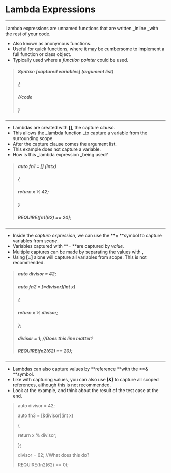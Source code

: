 # Lambda Expressions

---

Lambda expressions are unnamed functions that are written \_inline \_with the rest of your code.

* Also known as anonymous functions.
* Useful for quick functions, where it may be cumbersome to implement a full function or class object.
* Typically used where a _function pointer_ could be used.

> ##### Syntax: \[captured variables\] \(argument list\)
>
> ##### {
>
> ##### //code
>
> ##### }

---

* Lambdas are created with **\[\]**, the capture _clause_.
* This allows the _lambda function _to capture a variable from the surrounding scope.
* After the capture clause comes the argument list.
* This example does not capture a variable.
* How is this _lambda expression _being used?

> ##### auto fn1 = \[\] \(intx\)
>
> ##### {
>
> #####  return x % 42;
>
> ##### }
>
> ##### REQUIRE\(fn1\(62\) == 20\);

---

* Inside the _capture expression_, we can use the **= **symbol to capture variables from _scope_.
* Variables captured with **= **are captured by _value._
* Multiple captures can be made by separating the values with **,**
* Using **\[=\]** alone will capture all variables from scope. This is not recommended.

> ##### auto divisor = 42;
>
> ##### auto fn2 = \[=divisor\]\(int x\)
>
> ##### {
>
> #####  return x % divisor;
>
> ##### };
>
> ##### divisor = 1; //Does this line matter?
>
> ##### REQUIRE\(fn2\(62\) == 20\);

---

* Lambdas can also capture values by **reference **with the **& **symbol.
* Like with capturing values, you can also use **\[&\]** to capture all scoped references, although this is not recommended.
* Look at the example, and think about the result of the test case at the end.

> auto divisor = 42;
>
> auto fn3 = \[&divisor\]\(int x\)
>
> {
>
>  return x % divisor;
>
> };
>
> divisor = 62; //What does this do?
>
> REQUIRE\(fn2\(62\) == 0\);



